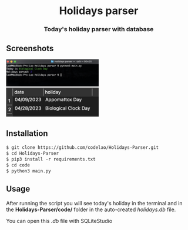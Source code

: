 <h1 align="center">
  Holidays parser
</h1>

<h3 align="center">
  Today's holiday parser with database
</h3>


## Screenshots
<p>
  <img src="./screenshot1.png" width="50%">
  <img src="./screenshot2.png" width="50%">
</p>


## Installation
```
$ git clone https://github.com/codelao/Holidays-Parser.git
$ cd Holidays-Parser
$ pip3 install -r requirements.txt
$ cd code
$ python3 main.py
```


## Usage
After running the script you will see today's holiday in the terminal and in the **Holidays-Parser/code/** folder in the auto-created *holidays.db* file.

You can open this *.db* file with SQLiteStudio